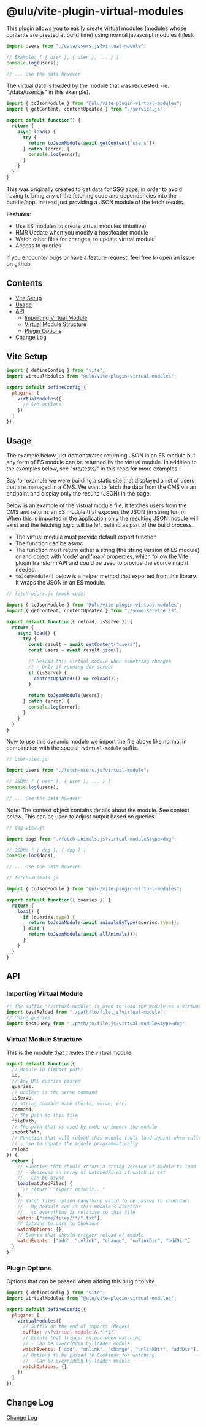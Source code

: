 # @ulu/vite-plugin-virtual-modules

This plugin allows you to easily create virtual modules (modules whose contents are created at build time) using normal javascript modules (files). 

```js
import users from "./data/users.js?virtual-module";

// Example: [ { user }, { user }, ... } ]
console.log(users); 

// ... Use the data however

```

The virtual data is loaded by the module that was requested. (ie. "./data/users.js" in this example).

```js
import { toJsonModule } from "@ulu/vite-plugin-virtual-modules";
import { getContent, contentUpdated } from "./service.js";

export default function() {
  return {
    async load() {
      try {
        return toJsonModule(await getContent("users"));
      } catch (error) {
        console.log(error);
      }
    }
  }
}
```

This was originally created to get data for SSG apps, in order to avoid having to bring any of the fetching code and dependencies into the bundle/app. Instead just providing a JSON module of the fetch results. 

**Features:**
- Use ES modules to create virtual modules (intuitive)
- HMR Update when you modify a host/loader module
- Watch other files for changes, to update virtual module
- Access to queries

If you encounter bugs or have a feature request, feel free to open an issue on github.

## Contents

- [Vite Setup](#vite-setup)
- [Usage](#usage)
- [API](#api)
  - [Importing Virtual Module](#importing-virtual-module)
  - [Virtual Module Structure](#virtual-module-structure)
  - [Plugin Options](#plugin-options)
- [Change Log](#change-log)

## Vite Setup

```js
import { defineConfig } from "vite";
import virtualModules from "@ulu/vite-plugin-virtual-modules";

export default defineConfig({
  plugins: [
    virtualModules({
      // See options
    })
  ]
});

```

## Usage

The example below just demonstrates returning JSON in an ES module but any form of ES module can be returned by the virtual module. In addition to the examples below, see "src/tests/" in this repo for more examples.

Say for example we were building a static site that displayed a list of users that are managed in a CMS. We want to fetch the data from the CMS via an endpoint and display only the results (JSON) in the page. 

Below is an example of the vistual module file, it fetches users from the CMS and returns an ES module that exposes the JSON (in string form). When this is imported in the application only the resulting JSON module will exist and the fetching logic will be left behind as part of the build process.

- The virtual module must provide default export function
- The function can be async
- The function must return either a string (the string version of ES module) or and object with 'code' and 'map' properties, which follow the Vite plugin transform API and could be used to provide the source map if needed.
- `toJsonModule()` below is a helper method that exported from this library. It wraps the JSON in an ES module.

```js
// fetch-users.js (mock code)

import { toJsonModule } from "@ulu/vite-plugin-virtual-modules";
import { getContent, contentUpdated } from "./some-service.js";

export default function({ reload, isServe }) {
  return {
    async load() {
      try {
        const result = await getContent("users");
        const users = await result.json();

        // Reload this virtual module when something changes
        // - Only if running dev server
        if (isServe) {
          contentUpdated(() => reload());
        }
        
        return toJsonModule(users);
      } catch (error) {
        console.log(error);
      }
    }
  }
}
```

Now to use this dynamic module we import the file above like normal in combination with the special `?virtual-module` suffix.

```js
// user-view.js

import users from "./fetch-users.js?virtual-module";

// JSON: [ { user }, { user }, ... } ]
console.log(users); 

// ... Use the data however

```

Note: The context object contains details about the module. See context below. 
This can be used to adjust output based on queries.

```js
// dog-view.js

import dogs from "./fetch-animals.js?virtual-module&type=dog";

// JSON: [ { dog }, { dog } ]
console.log(dogs); 

// ... Use the data however
```


```js
// fetch-animals.js

import { toJsonModule } from "@ulu/vite-plugin-virtual-modules";

export default function({ queries }) {
  return {
    load() {
      if (queries.type) {
        return toJsonModule(await animalsByType(queries.type));
      } else {
        return toJsonModule(await allAnimals());
      }
    }
  }
}
```

## API

### Importing Virtual Module

```js
// The suffix "?virtual-module" is used to load the module as a virtual module
import testReload from "./path/to/file.js?virtual-module";
// Using queries
import testQuery from "./path/to/file.js?virtual-module&type=dog";
```

### Virtual Module Structure

This is the module that creates the virtual module. 

```js
export default function({ 
  // Module ID (import path)
  id,
  // Any URL queries passed
  queries,
  // Boolean is the serve command
  isServe,
  // String command name (build, serve, etc)
  command,
  // The path to this file
  filePath,
  // The path that is used by node to import the module
  importPath,
  // Function that will reload this module (call load again) when called
  // - Use to udpate the module programmatically
  reload
}) {
  return {
    // Function that should return a string version of module to load
    // - Recieves an array of watchedFiles if watch is set
    // - Can be async
    load(watchedFiles) {
      // return  "export default..."
    },
    // Watch files option (anything valid to be passed to chokidar)
    // - By default cwd is this module's director 
    //   so everything is relative to this file
    watch: ["some/files/**/*.txt"],
    // Options to pass to Chokidar
    watchOptions: {},
    // Events that should trigger reload of module
    watchEvents: ["add", "unlink", "change", "unlinkDir", "addDir"]
  }
}
```

### Plugin Options

Options that can be passed when adding this plugin to vite

```js
import { defineConfig } from "vite";
import virtualModules from "@ulu/vite-plugin-virtual-modules";

export default defineConfig({
  plugins: [
    virtualModules({
      // Suffix on the end of imports (Regex)
      suffix: /\?virtual-module(&.*)*$/,
      // Events that trigger reload when watching
      // - Can be overridden by loader module
      watchEvents: ["add", "unlink", "change", "unlinkDir", "addDir"],
      // Options to be passed to Chokidar for watching 
      // - Can be overridden by loader module
      watchOptions: {}
    })
  ]
});

```


## Change Log

[Change Log](./CHANGELOG.md)